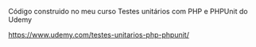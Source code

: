 Código construido no meu curso Testes unitários com PHP e PHPUnit do Udemy

https://www.udemy.com/testes-unitarios-php-phpunit/
